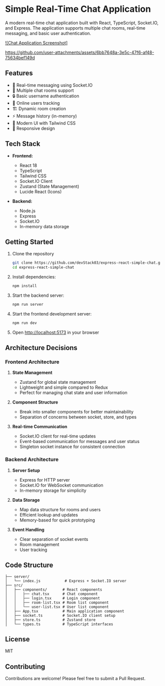 # Simple Real-Time Chat Application

A modern real-time chat application built with React, TypeScript, Socket.IO, and Express. The application supports multiple chat rooms, real-time messaging, and basic user authentication.

[![Chat Application Screenshot]](https://drive.google.com/file/d/1eX_dcPdgHytaA_DlXw70JfVtVQ95AWuW/view?usp=sharing)


https://github.com/user-attachments/assets/6bb7648a-3e5c-47f6-af48-75634bef149d




## Features

- 🚀 Real-time messaging using Socket.IO
- 👥 Multiple chat rooms support
- 🔒 Basic username authentication
- 👀 Online users tracking
- 🏗️ Dynamic room creation
- ⚡ Message history (in-memory)
- 🎨 Modern UI with Tailwind CSS
- 📱 Responsive design

## Tech Stack

- **Frontend:**
  - React 18
  - TypeScript
  - Tailwind CSS
  - Socket.IO Client
  - Zustand (State Management)
  - Lucide React (Icons)

- **Backend:**
  - Node.js
  - Express
  - Socket.IO
  - In-memory data storage

## Getting Started

1. Clone the repository
   ```bash
   git clone https://github.com/devStack03/express-react-simple-chat.git
   cd express-react-simple-chat
   ```
2. Install dependencies:
   ```bash
   npm install
   ```
1. Start the backend server:
   ```bash
   npm run server
   ```
1. Start the frontend development server:
   ```bash
   npm run dev
   ```
1. Open [http://localhost:5173](http://localhost:5173) in your browser

## Architecture Decisions

### Frontend Architecture

1. **State Management**
   - Zustand for global state management
   - Lightweight and simple compared to Redux
   - Perfect for managing chat state and user information

2. **Component Structure**
   - Break into smaller components for better maintainability
   - Separation of concerns between socket, store, and types

3. **Real-time Communication**
   - Socket.IO client for real-time updates
   - Event-based communication for messages and user status
   - Singleton socket instance for consistent connection

### Backend Architecture

1. **Server Setup**
   - Express for HTTP server
   - Socket.IO for WebSocket communication
   - In-memory storage for simplicity

2. **Data Storage**
   - Map data structure for rooms and users
   - Efficient lookup and updates
   - Memory-based for quick prototyping

3. **Event Handling**
   - Clear separation of socket events
   - Room management
   - User tracking

## Code Structure

```
├── server/
│   └── index.js           # Express + Socket.IO server
├── src/
│   ├── components/       # React components
│   │   ├── chat.tsx      # Chat component
│   │   ├── login.tsx     # Login component
│   │   ├── room-list.tsx # Room list component
│   │   └── user-list.tsx # User list component
│   ├── App.tsx           # Main application component
│   ├── socket.ts         # Socket.IO client setup
│   ├── store.ts          # Zustand store
│   └── types.ts          # TypeScript interfaces
```
## License

MIT

## Contributing

Contributions are welcome! Please feel free to submit a Pull Request.
